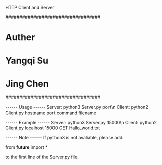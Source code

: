 HTTP Client and Server

##################################
#        Auther                  #
#       Yangqi Su                #
#       Jing Chen                #
##################################

------ Usage ------
Server:
python3 Server.py port\n
Client:
python2 Client.py hostname port command filename 

------ Example ------
Server:
python3 Server.py 15000\n
Client:
python2 Client.py localhost 15000 GET Hallo_world.txt

------ Note ------
If python3 is not avaliable, please add:

from __future__ import *

to the first line of the Server.py file. 
